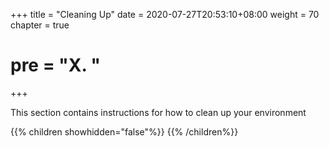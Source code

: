 +++
title = "Cleaning Up"
date = 2020-07-27T20:53:10+08:00
weight = 70
chapter = true
# pre = "<b>X. </b>"
+++

This section contains instructions for how to clean up your environment

{{% children showhidden="false"%}} {{% /children%}}